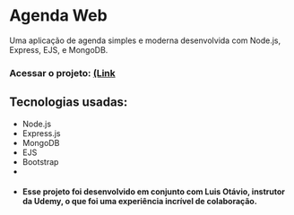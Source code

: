 # Agenda Web

Uma aplicação de agenda simples e moderna desenvolvida com Node.js, Express, EJS, e MongoDB.

### Acessar o  projeto: [(Link](https://progetoagenda-kg38yeu8s-dias-projects-e25db624.vercel.app/)

## Tecnologias usadas:
- Node.js
- Express.js
- MongoDB
- EJS
- Bootstrap
- 
- ####  Esse projeto foi desenvolvido em conjunto com Luis Otávio, instrutor da Udemy, o que foi uma experiência incrível de colaboração.



